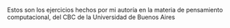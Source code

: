 Estos son los ejercicios hechos por mi autoría en la materia de pensamiento computacional, del CBC de la Universidad de Buenos Aires